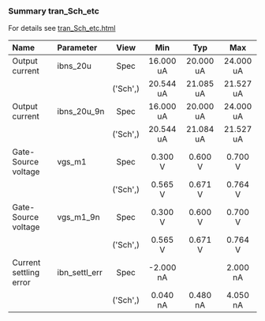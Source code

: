 ### Summary tran_Sch_etc

For details see <a href='tran_Sch_etc.html'>tran_Sch_etc.html</a>

|**Name**|**Parameter**|**View**|**Min** | **Typ** | **Max**|
|:---|:---|:---:|:---:|:---:|:---:|
|Output current|ibns\_20u | Spec | 16.000 uA | 20.000 uA | 24.000 uA |
| | | ('Sch',)|20.544 uA | 21.085 uA | 21.527 uA |
|Output current|ibns\_20u\_9n | Spec | 16.000 uA | 20.000 uA | 24.000 uA |
| | | ('Sch',)|20.544 uA | 21.084 uA | 21.527 uA |
|Gate-Source voltage|vgs\_m1 | Spec | 0.300 V | 0.600 V | 0.700 V |
| | | ('Sch',)|0.565 V | 0.671 V | 0.764 V |
|Gate-Source voltage|vgs\_m1\_9n | Spec | 0.300 V | 0.600 V | 0.700 V |
| | | ('Sch',)|0.565 V | 0.671 V | 0.764 V |
|Current settling error|ibn\_settl\_err | Spec | -2.000 nA |  | 2.000 nA |
| | | ('Sch',)|0.040 nA | 0.480 nA | 4.050 nA |
